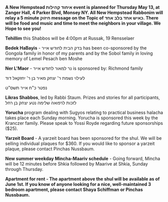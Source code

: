 **A New Hempstead איחוד קהילות  event is 
planned for Thursday May 13, at Zanger Hall, 
4 Parker Blvd, Monsey NY.
All New Hempstead Rabbonim will relay a 5 
minute חיזוק message on the Topic of  כאיש 
אחד בלב אחד. There will be food and music and time 
to meet the neighbors in your village. 
We Hope to see you!**

**Tehillim** this Shabbos will be 4:00pm at Russak, 19 Rensselaer

**Bedek HaBayis** - בּדק הבית לחודש אייר has been co-sponsored by the  Gongola family in honor of  my parents and by the Sobol  family in loving memory of  Lemel Pesach ben Moshe

**Ner L'Maor** -   נר למאור לחודש אייר is sponsored by: Richmond family

לעילוי נשמת ר' יצחק מאיר בן ר'  יחזקאל דוד 

נפטר כ"ח אייר תשס"ט

**Likras Shabbos**, led by Rabbi Staum. Prizes and stories for all participants, לזכות לרפואה שלימה נטע יצחק בן רחל

**Yorucha** program dealing with Sugyos relating to practical business halacha takes place each Sunday morning. Yorucha is sponsored this week by the Kranczer family. Please speak to Yossi Royde regarding future sponsorships ($25).

**Yarzeit Board** - A yarzeit board has been sponsored for the shul. We will be selling individual plaques for $360. If you would like to sponsor a yarzeit plaque, please contact Pinchas Nussbaum.

**New summer weekday Mincha-Maariv schedule** - Going forward, Mincha will be 12 minutes before Shkia followed by Maarive at Shkia, Sunday through Thursday.

**Apartment for rent - The apartment above the shul will be available as of June 1st. If you know of anyone looking for a nice, well-maintained 3 bedroom apartment, please contact Shaya Schiffman or Pinchas Nussbaum.** 
